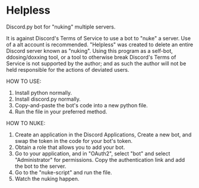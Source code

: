 # Helpless
Discord.py bot for "nuking" multiple servers.

It is against Discord's Terms of Service to use a bot to "nuke" a server. Use of a alt account is recommended.
"Helpless" was created to delete an entire Discord server known as "nuking". Using this program as a self-bot, ddosing/doxxing tool, or a tool to otherwise break Discord's Terms of Service is not supported by the author; and as such the author will not be held responsible for the actions of deviated users.

HOW TO USE:
1. Install python normally.
2. Install discord.py normally.
3. Copy-and-paste the bot's code into a new python file.
4. Run the file in your preferred method.

HOW TO NUKE:
1. Create an application in the Discord Applications, Create a new bot, and swap the token in the code for your bot's token.
2. Obtain a role that allows you to add your bot.
3. Go to your application, and in "OAuth2", select "bot" and select "Administrator" for permissions. Copy the authentication link and add the bot to the server.
4. Go to the "nuke-script" and run the file.
5. Watch the nuking happen.
